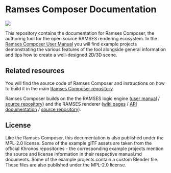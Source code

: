 <!--
SPDX-License-Identifier: MPL-2.0

This file is part of Ramses Composer
(see https://github.com/GENIVI/ramses-composer-docs).

This Source Code Form is subject to the terms of the Mozilla Public License, v. 2.0.
If a copy of the MPL was not distributed with this file, You can obtain one at http://mozilla.org/MPL/2.0/.
-->
# Ramses Composer Documentation

![](ramses-composer-logo.png)

This repository contains the documentation for Ramses Composer, the authoring tool for the open source RAMSES rendering ecosystem. In the [Ramses Composer User Manual](manual.md) you will find example projects demonstrating the various features of the tool alongside general information and tips how to create a well-designed 2D/3D scene.

## Related resources

You will find the source code of Ramses Composer and instructions on how to build it in the main [Ramses Composer repository](https://github.com/GENIVI/ramses-composer).

Ramses Composer builds on the the RAMSES logic engine ([user manual](https://ramses-logic.readthedocs.io/en/latest/) / [source repository](https://github.com/GENIVI/ramses-logic)) and the RAMSES renderer ([wiki pages](https://github.com/GENIVI/ramses/wiki) / [API documentation](https://genivi.github.io/ramses/) / [source repository](https://github.com/GENIVI/ramses)).

## License

Like the Ramses Composer, this documentation is also published under the MPL-2.0 license.
Some of the example glTF assets are taken from the official Khronos repositories - the corresponding
example projects mention the source and license information in their respective manual.md documents.
Some of the example projects contain a custom Blender file. These files are also published under the MPL-2.0 license.
